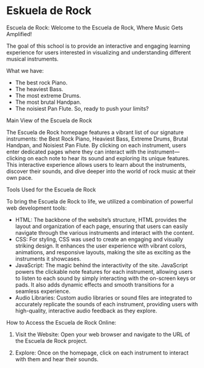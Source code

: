 # Eskuela de Rock

Escuela de Rock:
Welcome to the Escuela de Rock, Where Music Gets Amplified!

The goal of this school is to provide an interactive and engaging learning experience for users interested in visualizing and understanding different musical instruments.

What we have:
- The best rock Piano.
- The heaviest Bass. 
- The most extreme Drums. 
- The most brutal Handpan.
- The noisiest Pan Flute. 
So, ready to push your limits?
 
Main View of the Escuela de Rock

The Escuela de Rock homepage features a vibrant list of our signature instruments: the Best Rock Piano, Heaviest Bass, Extreme Drums, Brutal Handpan, and Noisiest Pan Flute. By clicking on each instrument, users enter dedicated pages where they can interact with the instrument—clicking on each note to hear its sound and exploring its unique features. This interactive experience allows users to learn about the instruments, discover their sounds, and dive deeper into the world of rock music at their own pace.

Tools Used for the Escuela de Rock

To bring the Escuela de Rock to life, we utilized a combination of powerful web development tools:
- HTML: The backbone of the website’s structure, HTML provides the layout and organization of each page, ensuring that users can easily navigate through the various instruments and interact with the content.
- CSS: For styling, CSS was used to create an engaging and visually striking design. It enhances the user experience with vibrant colors, animations, and responsive layouts, making the site as exciting as the instruments it showcases.
- JavaScript: The magic behind the interactivity of the site. JavaScript powers the clickable note features for each instrument, allowing users to listen to each sound by simply interacting with the on-screen keys or pads. It also adds dynamic effects and smooth transitions for a seamless experience.
- Audio Libraries: Custom audio libraries or sound files are integrated to accurately replicate the sounds of each instrument, providing users with high-quality, interactive audio feedback as they explore.

How to Access the Escuela de Rock Online: 

1. Visit the Website: Open your web browser and navigate to the URL of the Escuela de Rock project.

2. Explore: Once on the homepage, click on each instrument to interact with them and hear their sounds.



